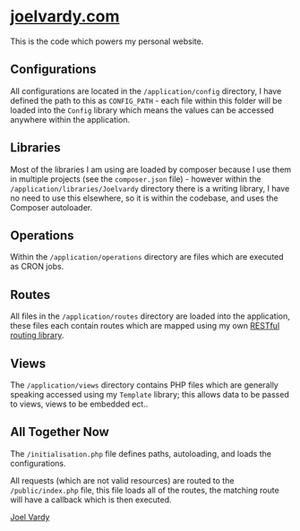 # [joelvardy.com][joelvardy]

This is the code which powers my personal website.

## Configurations

All configurations are located in the `/application/config` directory, I have defined the path to this as `CONFIG_PATH` - each file within this folder will be loaded into the `Config` library which means the values can be accessed anywhere within the application.

## Libraries

Most of the libraries I am using are loaded by composer because I use them in multiple projects (see the `composer.json` file) - however within the `/application/libraries/Joelvardy` directory there is a writing library, I have no need to use this elsewhere, so it is within the codebase, and uses the Composer autoloader.

## Operations

Within the `/application/operations` directory are files which are executed as CRON jobs.

## Routes

All files in the `/application/routes` directory are loaded into the application, these files each contain routes which are mapped using my own [RESTful routing library][routes].

## Views

The `/application/views` directory contains PHP files which are generally speaking accessed using my `Template` library; this allows data to be passed to views, views to be embedded ect..

## All Together Now

The `/initialisation.php` file defines paths, autoloading, and loads the configurations.

All requests (which are not valid resources) are routed to the `/public/index.php` file, this file loads all of the routes, the matching route will have a callback which is then executed.

[Joel Vardy][joelvardy]

  [joelvardy]: https://joelvardy.com/
  [routes]: https://packagist.org/packages/joelvardy/routes